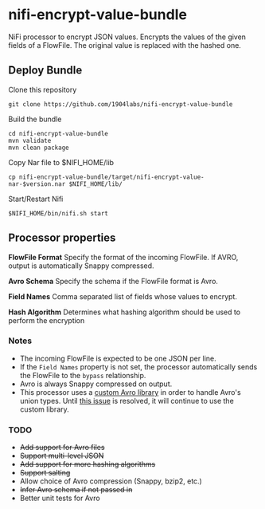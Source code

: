 # nifi-encrypt-value-bundle

NiFi processor to encrypt JSON values. Encrypts the values of the given fields of a FlowFile. The original value is replaced with the hashed one.

## Deploy Bundle

Clone this repository

```shell
git clone https://github.com/1904labs/nifi-encrypt-value-bundle
```

Build the bundle

```shell
cd nifi-encrypt-value-bundle
mvn validate
mvn clean package
```

Copy Nar file to $NIFI_HOME/lib

```shell
cp nifi-encrypt-value-bundle/target/nifi-encrypt-value-nar-$version.nar $NIFI_HOME/lib/
```

Start/Restart Nifi

```shell
$NIFI_HOME/bin/nifi.sh start
```

## Processor properties

__FlowFile Format__
Specify the format of the incoming FlowFile. If AVRO, output is automatically Snappy compressed.

__Avro Schema__
Specify the schema if the FlowFile format is Avro.

__Field Names__
Comma separated list of fields whose values to encrypt.

__Hash Algorithm__
Determines what hashing algorithm should be used to perform the encryption

### Notes

- The incoming FlowFile is expected to be one JSON per line.
- If the `Field Names` property is not set, the processor automatically sends the FlowFile to the `bypass` relationship.
- Avro is always Snappy compressed on output.
- This processor uses a [custom Avro library](https://github.com/zolyfarkas/avro) in order to handle Avro's union types. Until [this issue](https://issues.apache.org/jira/browse/AVRO-1582) is resolved, it will continue to use the custom library.


### TODO

- ~~Add support for Avro files~~
- ~~Support multi-level JSON~~
- ~~Add support for more hashing algorithms~~
- ~~Support salting~~
- Allow choice of Avro compression (Snappy, bzip2, etc.)
- ~~Infer Avro schema if not passed in~~
- Better unit tests for Avro
